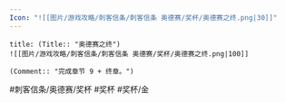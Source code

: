 ```yaml
---
Icon: "![[图片/游戏攻略/刺客信条/刺客信条 奥德赛/奖杯/奥德赛之终.png|30]]"
---
```

```ad-common-gold-trophy
title: (Title:: "奥德赛之终")
![[图片/游戏攻略/刺客信条/刺客信条 奥德赛/奖杯/奥德赛之终.png|100]]

(Comment:: "完成章节 9 + 终章。")
```

#刺客信条/奥德赛/奖杯 #奖杯 #奖杯/金
